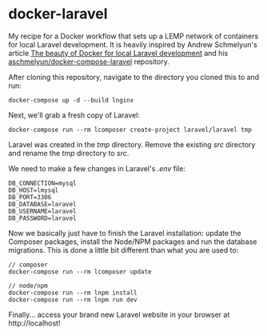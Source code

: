 # docker-laravel

My recipe for a Docker workflow that sets up a LEMP network of containers for local Laravel development. It is heavily inspired by Andrew Schmelyun's article [The beauty of Docker for local Laravel development](https://dev.to/aschmelyun/the-beauty-of-docker-for-local-laravel-development-13c0) and his [aschmelyun/docker-compose-laravel](https://github.com/aschmelyun/docker-compose-laravel) repository.

After cloning this repository, navigate to the directory you cloned this to and run:

```
docker-compose up -d --build lnginx
```

Next, we'll grab a fresh copy of Laravel:

```
docker-compose run --rm lcomposer create-project laravel/laravel tmp
```

Laravel was created in the *tmp* directory. Remove the existing *src* directory and rename the *tmp* directory to *src*.

We need to make a few changes in Laravel's *.env* file:

```
DB_CONNECTION=mysql
DB_HOST=lmysql
DB_PORT=3306
DB_DATABASE=laravel
DB_USERNAME=laravel
DB_PASSWORD=laravel
```

Now we basically just have to finish the Laravel installation: update the Composer packages, install the Node/NPM packages and run the database migrations. This is done a little bit different than what you are used to:

```
// composer
docker-compose run --rm lcomposer update

// node/npm
docker-compose run --rm lnpm install
docker-compose run --rm lnpm run dev
```

Finally... access your brand new Laravel website in your browser at http://localhost!